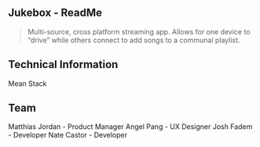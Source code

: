 ## Jukebox - ReadMe

> Multi-source, cross platform streaming app. Allows for one device to “drive” while others connect to add songs to a communal playlist.

## Technical Information

Mean Stack

## Team

Matthias Jordan - Product Manager
Angel Pang - UX Designer
Josh Fadem - Developer
Nate Castor - Developer
